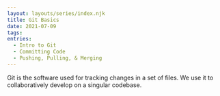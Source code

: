 ```yaml
---
layout: layouts/series/index.njk
title: Git Basics
date: 2021-07-09
tags:
entries:
  - Intro to Git
  - Committing Code
  - Pushing, Pulling, & Merging
---
```


Git is the software used for tracking changes in a set of files. We use it to collaboratively develop on a singular codebase.
